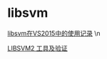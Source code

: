 # libsvm
[libsvm在VS2015中的使用记录](https://xiaoguo1417.github.io/2022/08/12/LIBSVM%E7%9A%84VS2015%E4%BD%BF%E7%94%A8%E8%AE%B0%E5%BD%95/)
\n

[LIBSVM2 工具及验证](https://xiaoguo1417.github.io/2023/07/09/LIBSVM2%E2%80%94%E2%80%94%E5%B7%A5%E5%85%B7%E5%8F%8A%E9%AA%8C%E8%AF%81/)
